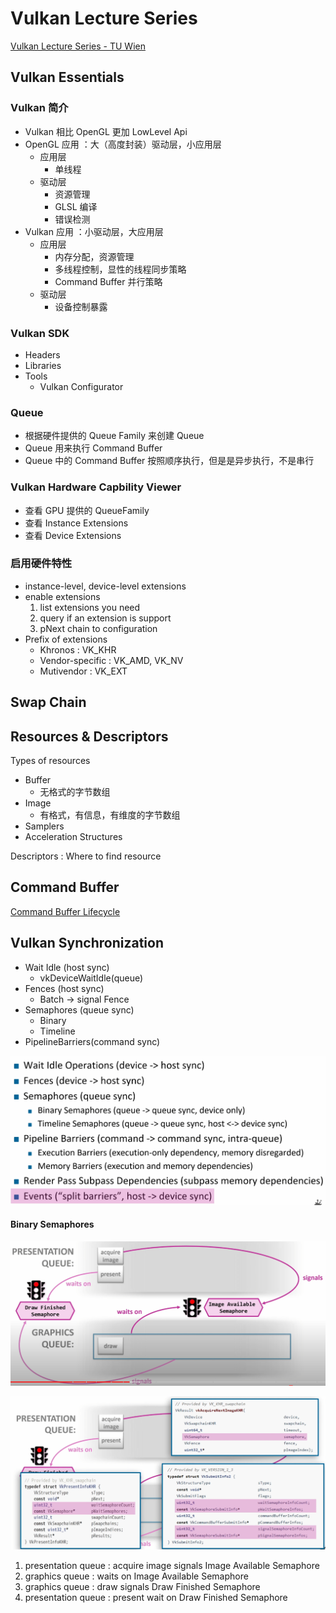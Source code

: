 # Vulkan Lecture Series

[Vulkan Lecture Series - TU Wien](https://www.youtube.com/watch?v=tLwbj9qys18&list=PLmIqTlJ6KsE1Jx5HV4sd2jOe3V1KMHHgn&index=1)

## Vulkan Essentials

### Vulkan 简介

- Vulkan 相比 OpenGL 更加 LowLevel Api
- OpenGL 应用 ：大（高度封装）驱动层，小应用层
    - 应用层
        - 单线程
    - 驱动层
        - 资源管理
        - GLSL 编译
        - 错误检测
- Vulkan 应用 ：小驱动层，大应用层
    - 应用层
        - 内存分配，资源管理
        - 多线程控制，显性的线程同步策略
        - Command Buffer 并行策略
    - 驱动层
        - 设备控制暴露

### Vulkan SDK

- Headers
- Libraries
- Tools
    - Vulkan Configurator

### Queue

- 根据硬件提供的 Queue Family 来创建 Queue
- Queue 用来执行 Command Buffer
- Queue 中的 Command Buffer 按照顺序执行，但是是异步执行，不是串行

### Vulkan Hardware Capbility Viewer

- 查看 GPU 提供的 QueueFamily
- 查看 Instance Extensions
- 查看 Device Extensions

### 启用硬件特性

- instance-level, device-level extensions
- enable extensions
    1. list extensions you need
    2. query if an extension is support
    3. pNext chain to configuration
- Prefix of extensions
    - Khronos : VK_KHR
    - Vendor-specific : VK_AMD, VK_NV
    - Mutivendor : VK_EXT

## Swap Chain

## Resources & Descriptors

Types of resources

- Buffer
    - 无格式的字节数组
- Image
    - 有格式，有信息，有维度的字节数组
- Samplers
- Acceleration Structures

Descriptors : Where to find resource

## Command Buffer

[Command Buffer Lifecycle](https://www.khronos.org/registry/vulkan/specs/1.3-extensions/html/chap6.html#commandbuffers-lifecycle)

## Vulkan Synchronization

- Wait Idle (host sync)
    - vkDeviceWaitIdle(queue)
- Fences (host sync)
    - Batch -> signal Fence
- Semaphores (queue sync)
    - Binary
    - Timeline
- PipelineBarriers(command sync)

![1656924147273](image/1656924147273.png)

#### Binary Semaphores

![1656921670422](image/1656921670422.png)

![1656921768061](image/1656921768061.png)

1. presentation queue : acquire image signals Image Available Semaphore
2. graphics queue : waits on Image Available Semaphore
3. graphics queue : draw signals Draw Finished Semaphore
4. presentation queue : present wait on Draw Finished Semaphore
